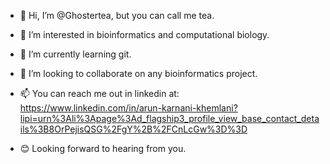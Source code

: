 - 👋 Hi, I’m @Ghostertea, but you can call me tea.
- 👀 I’m interested in bioinformatics and computational biology.
- 🌱 I’m currently learning git.
- 💞️ I’m looking to collaborate on any bioinformatics project.
- 📫 You can reach me out in linkedin at:
  https://www.linkedin.com/in/arun-karnani-khemlani?lipi=urn%3Ali%3Apage%3Ad_flagship3_profile_view_base_contact_details%3B8OrPejisQSG%2FgY%2B%2FCnLcGw%3D%3D

- 😊 Looking forward to hearing from you.
<!---
Ghostertea/Ghostertea is a ✨ special ✨ repository because its `README.md` (this file) appears on your GitHub profile.
You can click the Preview link to take a look at your changes.
--->
